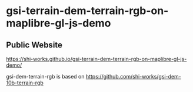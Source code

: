 # gsi-terrain-dem-terrain-rgb-on-maplibre-gl-js-demo
## Public Website
https://shi-works.github.io/gsi-terrain-dem-terrain-rgb-on-maplibre-gl-js-demo/

gsi-dem-terrain-rgb is based on https://github.com/shi-works/gsi-dem-10b-terrain-rgb
